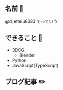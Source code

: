 ## 名前 :name_badge:

@d_etteiu8383
でっていう

## できること :muscle:

- 3DCG
  - Blender
- Python
- JavaScript(TypeScript)
 
## ブログ記事 :pencil2:

<!-- feed start -->
<!-- feed end -->
